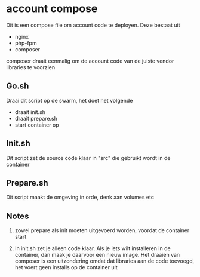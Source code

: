 account compose
===============

Dit is een compose file om account code te deployen. Deze bestaat uit
- nginx
- php-fpm
- composer

composer draait eenmalig om de account code van de juiste vendor libraries te voorzien

Go.sh
-----

Draai dit script op de swarm, het doet het volgende
- draait init.sh
- draait prepare.sh
- start container op

Init.sh
-------

Dit script zet de source code klaar in "src" die gebruikt wordt in de container

Prepare.sh
----------

Dit script maakt de omgeving in orde, denk aan volumes etc

Notes
-----
1) zowel prepare als init moeten uitgevoerd worden, voordat de container start

2) in init.sh zet je alleen code klaar. Als je iets wilt installeren in de container, dan maak je daarvoor een nieuw image. Het draaien van composer is een uitzondering omdat dat libraries aan de code toevoegd, het voert geen installs op de container uit
